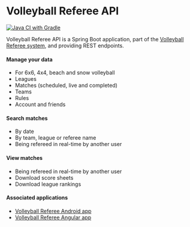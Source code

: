 # Volleyball Referee API

[![Java CI with Gradle](https://github.com/GuillaumeVT/volleyball-referee-api/actions/workflows/gradle.yml/badge.svg?branch=master)](https://github.com/GuillaumeVT/volleyball-referee-api/actions/workflows/gradle.yml)

Volleyball Referee API is a Spring Boot application, part of the [Volleyball Referee system][vbr], and providing REST endpoints.

#### Manage your data

- For 6x6, 4x4, beach and snow volleyball
- Leagues
- Matches (scheduled, live and completed)
- Teams
- Rules
- Account and friends

#### Search matches

- By date
- By team, league or referee name
- Being refereed in real-time by another user

#### View matches

- Being refereed in real-time by another user
- Download score sheets
- Download league rankings

#### Associated applications

- [Volleyball Referee Android app][play-store]
- [Volleyball Referee Angular app][web]

[vbr]: https://www.facebook.com/VolleyballReferee/

[web]: https://volleyball-referee.com

[play-store]: https://play.google.com/store/apps/details?id=com.tonkar.volleyballreferee&hl=en_GB
